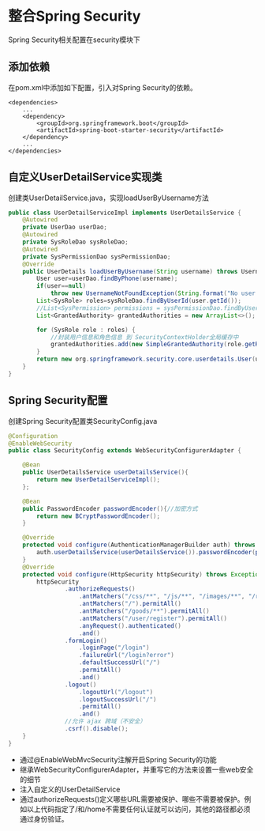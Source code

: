 # 整合Spring Security
Spring Security相关配置在security模块下

## 添加依赖
在pom.xml中添加如下配置，引入对Spring Security的依赖。
```
<dependencies>
    ...
    <dependency>
        <groupId>org.springframework.boot</groupId>
        <artifactId>spring-boot-starter-security</artifactId>
    </dependency>
    ...
</dependencies>
```
## 自定义UserDetailService实现类

创建类UserDetailService.java，实现loadUserByUsername方法
```java
public class UserDetailServiceImpl implements UserDetailsService {
    @Autowired
    private UserDao userDao;
    @Autowired
    private SysRoleDao sysRoleDao;
    @Autowired
    private SysPermissionDao sysPermissionDao;
    @Override
    public UserDetails loadUserByUsername(String username) throws UsernameNotFoundException {
        User user=userDao.findByPhone(username);
        if(user==null)
            throw new UsernameNotFoundException(String.format("No user found with username '%s'.", username));
        List<SysRole> roles=sysRoleDao.findByUserId(user.getId());
        //List<SysPermission> permissions = sysPermissionDao.findByUserId(user.getId());
        List<GrantedAuthority> grantedAuthorities = new ArrayList<>();

        for (SysRole role : roles) {
            //封装用户信息和角色信息 到 SecurityContextHolder全局缓存中
            grantedAuthorities.add(new SimpleGrantedAuthority(role.getRoleName()));
        }
        return new org.springframework.security.core.userdetails.User(user.getPhone(), user.getPassword(), grantedAuthorities);
    }
}

```
## Spring Security配置

创建Spring Security配置类SecurityConfig.java

```java
@Configuration
@EnableWebSecurity
public class SecurityConfig extends WebSecurityConfigurerAdapter {

    @Bean
    public UserDetailsService userDetailsService(){
        return new UserDetailServiceImpl();
    };

    @Bean
    public PasswordEncoder passwordEncoder(){//加密方式
        return new BCryptPasswordEncoder();
    }

    @Override
    protected void configure(AuthenticationManagerBuilder auth) throws Exception {
        auth.userDetailsService(userDetailsService()).passwordEncoder(passwordEncoder());
    }
    @Override
    protected void configure(HttpSecurity httpSecurity) throws Exception {
        httpSecurity
                .authorizeRequests()
                    .antMatchers("/css/**", "/js/**", "/images/**", "/resources/**").permitAll()
                    .antMatchers("/").permitAll()
                    .antMatchers("/goods/**").permitAll()
                    .antMatchers("/user/register").permitAll()
                    .anyRequest().authenticated()
                    .and()
                .formLogin()
                    .loginPage("/login")
                    .failureUrl("/login?error")
                    .defaultSuccessUrl("/")
                    .permitAll()
                    .and()
                .logout()
                    .logoutUrl("/logout")
                    .logoutSuccessUrl("/")
                    .permitAll()
                    .and()
                //允许 ajax 跨域（不安全）
                .csrf().disable();
    }
}
```
* 通过@EnableWebMvcSecurity注解开启Spring Security的功能
* 继承WebSecurityConfigurerAdapter，并重写它的方法来设置一些web安全的细节
* 注入自定义的UserDetailService
* 通过authorizeRequests()定义哪些URL需要被保护、哪些不需要被保护。例如以上代码指定了/和/home不需要任何认证就可以访问，其他的路径都必须通过身份验证。



